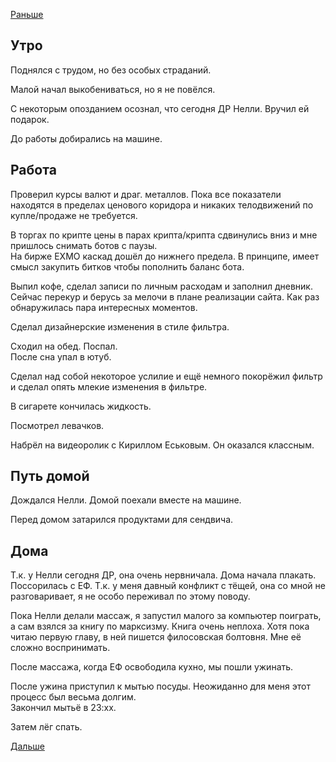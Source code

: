 [Раньше](2019.12.03.md)  
## Утро
Поднялся с трудом, но без особых страданий.

Малой начал выкобениваться, но я не повёлся.

С некоторым опозданием осознал, что сегодня ДР Нелли. Вручил ей подарок.

До работы добирались на машине.
## Работа
Проверил курсы валют и драг. металлов. Пока все показатели находятся в пределах ценового коридора и никаких телодвижений по купле/продаже не требуется.

В торгах по крипте цены в парах крипта/крипта сдвинулись вниз и мне пришлось снимать ботов с паузы.  
На бирже EXMO каскад дошёл до нижнего предела. В принципе, имеет смысл закупить битков чтобы пополнить баланс бота.

Выпил кофе, сделал записи по личным расходам и заполнил дневник.  
Сейчас перекур и берусь за мелочи в плане реализации сайта. Как раз обнаружилась пара интересных моментов.

Сделал дизайнерские изменения в стиле фильтра.

Сходил на обед. Поспал.  
После сна упал в ютуб.

Сделал над собой некоторое услилие и ещё немного покорёжил фильтр и сделал опять млекие изменения в фильтре.

В сигарете кончилась жидкость.

Посмотрел левачков.

Набрёл на видеоролик с Кириллом Еськовым. Он оказался классным.
## Путь домой
Дождался Нелли. Домой поехали вместе на машине.

Перед домом затарился продуктами для сендвича.
## Дома
Т.к. у Нелли сегодня ДР, она очень нервничала. Дома начала плакать. Поссорилась с ЕФ. Т.к. у меня давный конфликт с тёщей, она со мной не разговаривает, я не особо переживал по этому поводу.

Пока Нелли делали массаж, я запустил малого за компьютер поиграть, а сам взялся за книгу по марксизму. Книга очень неплоха. Хотя пока читаю первую главу, в ней пишется филосовская болтовня. Мне её сложно воспринимать.

После массажа, когда ЕФ освободила кухно, мы пошли ужинать.

После ужина приступил к мытью посуды. Неожиданно для меня этот процесс был весьма долгим.  
Закончил мытьё в 23:хх.

Затем лёг спать.

[Дальше](2019.12.05.md)